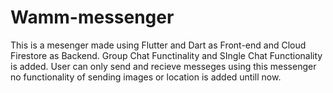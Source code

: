 # Wamm-messenger
This is a mesenger made using Flutter and Dart as Front-end and Cloud Firestore as Backend.
Group Chat Functinality and SIngle Chat Functionality is added.
User can only send and recieve messeges using this messenger no functionality of sending images or location is added untill now.
